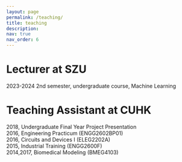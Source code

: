 ```yaml
---
layout: page
permalink: /teaching/
title: teaching
description: 
nav: true
nav_order: 6
---
```


# Lecturer at SZU
2023-2024 2nd semester, undergraduate course, Machine Learning

# Teaching Assistant at CUHK
2018, Undergraduate Final Year Project Presentation \
2016, Engineering Practicum (ENGG2602BP01) \
2016, Circuits and Devices I (ELEG2202A) \
2015, Industrial Training (ENGG2600F) \
2014,2017, Biomedical Modeling (BMEG4103)
